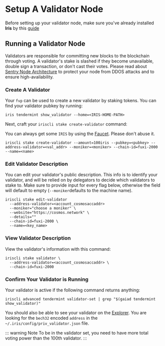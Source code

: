# Setup A Validator Node

Before setting up your validator node, make sure you've already installed  **Iris** by this [guide](https://github.com/kidinamoto01/testnets-1/blob/master/testnets/docs/install%20iris.md)

## Running a Validator Node

Validators are responsible for committing new blocks to the blockchain through voting. A validator's stake is slashed if they become unavailable, double sign a transaction, or don't cast their votes. Please read about [Sentry Node Architecture](https://github.com/cosmos/cosmos-sdk/blob/master/validators/validator-faq.md#how-can-validators-protect-themselves-from-denial-of-service-attacks) to protect your node from DDOS attacks and to ensure high-availability.

### Create A Validator

Your `fvp` can be used to create a new validator by staking tokens. You can find your validator pubkey by running:

```
iris tendermint show_validator --home=<IRIS-HOME-PATH>
```

Next, craft your `iriscli stake create-validator` command:

You can always get some `IRIS`  by using the [Faucet](https://testnet.irisplorer.io/#/faucet). Please don't abuse it. 

```
iriscli stake create-validator --amount=100iris --pubkey=<pubkey> --address-validator=<val_addr> --moniker=<moniker> --chain-id=fuxi-2000 --name=<name>
```

### Edit Validator Description

You can edit your validator's public description. This info is to identify your validator, and will be relied on by delegators to decide which validators to stake to. Make sure to provide input for every flag below, otherwise the field will default to empty (`--moniker`defaults to the machine name).

```
iriscli stake edit-validator
  --address-validator=<account_cosmosaccaddr>
  --moniker="choose a moniker" \
  --website="https://cosmos.network" \
  --details=""
  --chain-id=fuxi-2000 \
  --name=<key_name>
```

### View Validator Description

View the validator's information with this command:

```
iriscli stake validator \
  --address-validator=<account_cosmosaccaddr> \
  --chain-id=fuxi-2000
```

### Confirm Your Validator is Running

Your validator is active if the following command returns anything:

```
iriscli advanced tendermint validator-set | grep "$(gaiad tendermint show_validator)"
```

You should also be able to see your validator on the [Explorer](https://explorecosmos.network/validators). You are looking for the `bech32` encoded `address` in the `~/.iris/config/priv_validator.json` file.

::: warning Note To be in the validator set, you need to have more total voting power than the 100th validator. :::

